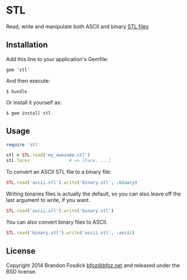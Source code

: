 # STL

Read, write and manipulate both ASCII and binary [STL files](http://en.wikipedia.org/wiki/STL_(file_format))

## Installation

Add this line to your application's Gemfile:

    gem 'stl'

And then execute:

    $ bundle

Or install it yourself as:

    $ gem install stl

## Usage

```ruby
require 'stl'

stl = STL.read('my_awesome.stl')
stl.faces			    # => [Face, ...]
```

To convert an ASCII STL file to a binary file:

```ruby
STL.read('ascii.stl').write('binary.stl', :binary)
```

Writing binaries files is actually the default, so you can also leave off the last argument to write, if you want.

```ruby
STL.read('ascii.stl').write('binary.stl')
```

You can also convert binary files to ASCII.

```ruby
STL.read('binary.stl').write('ascii.stl', :ascii)
```

License
-------

Copyright 2014 Brandon Fosdick <bfoz@bfoz.net> and released under the BSD license.
